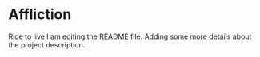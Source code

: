 # Affliction
Ride to live
I am editing the README file. Adding some more details about the project description.
